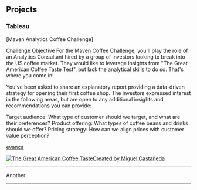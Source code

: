 ## Projects

### Tableau

[Maven Analytics Coffee Challenge] 

Challenge Objective
For the Maven Coffee Challenge, you'll play the role of an Analytics Consultant hired by a group of investors looking to break into the US coffee market. They would like to leverage insights from "The Great American Coffee Taste Test", but lack the analytical skills to do so. That's where you come in!

You've been asked to share an explanatory report providing a data-driven strategy for opening their first coffee shop. The investors expressed interest in the following areas, but are open to any additional insights and recommendations you can provide:

Target audience: What type of customer should we target, and what are their preferences?
Product offering: What types of coffee beans and drinks should we offer?
Pricing strategy: How can we align prices with customer value perception?

<a href="https://public.tableau.com/views/Coffee_17098516790180/MavenCoffeeChallenge?:language=en-GB&publish=yes&:sid=&:display_count=n&:origin=viz_share_link">evanca</a>

<div class='tableauPlaceholder' id='viz1715131348812' style='position: relative'><noscript><a href='#'><img alt='The Great American Coffee TasteCreated by Miguel Castañeda ' src='https:&#47;&#47;public.tableau.com&#47;static&#47;images&#47;Co&#47;Coffee_17098516790180&#47;MavenCoffeeChallenge&#47;1_rss.png' style='border: none' /></a></noscript><object class='tableauViz'  style='display:none;'><param name='host_url' value='https%3A%2F%2Fpublic.tableau.com%2F' /> <param name='embed_code_version' value='3' /> <param name='site_root' value='' /><param name='name' value='Coffee_17098516790180&#47;MavenCoffeeChallenge' /><param name='tabs' value='no' /><param name='toolbar' value='yes' /><param name='static_image' value='https:&#47;&#47;public.tableau.com&#47;static&#47;images&#47;Co&#47;Coffee_17098516790180&#47;MavenCoffeeChallenge&#47;1.png' /> <param name='animate_transition' value='yes' /><param name='display_static_image' value='yes' /><param name='display_spinner' value='yes' /><param name='display_overlay' value='yes' /><param name='display_count' value='yes' /><param name='language' value='en-GB' /><param name='filter' value='publish=yes' /></object></div>  

---

Another


---
